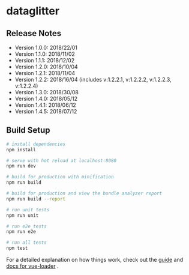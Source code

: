 # dataglitter



## Release Notes

* Version 1.0.0: 2018/22/01
* Version 1.1.0: 2018/11/02
* Version 1.1.1: 2018/12/02
* Version 1.2.0: 2018/10/04
* Version 1.2.1: 2018/11/04
* Version 1.2.2: 2018/16/04 (includes v:1.2.2.1, v:1.2.2.2, v:1.2.2.3, v:1.2.2.4)
* Version 1.3.0: 2018/30/08
* Version 1.4.0: 2018/05/12
* Version 1.4.1: 2018/06/12
* Version 1.4.5: 2018/07/12

## Build Setup

``` bash
# install dependencies
npm install

# serve with hot reload at localhost:8080
npm run dev

# build for production with minification
npm run build

# build for production and view the bundle analyzer report
npm run build --report

# run unit tests
npm run unit

# run e2e tests
npm run e2e

# run all tests
npm test
```

For a detailed explanation on how things work, check out the [guide](http://vuejs-templates.github.io/webpack/) and [docs for vue-loader](http://vuejs.github.io/vue-loader) .
